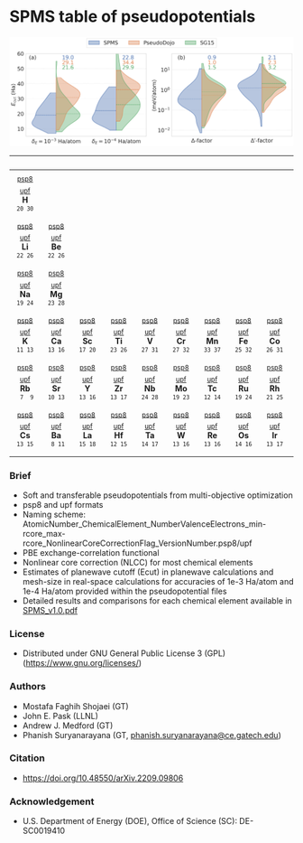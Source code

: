 # SPMS table of pseudopotentials

[![](SPMS_Comparison.png)](SPMS_v1.0.pdf)

|&nbsp;&nbsp;&nbsp;&nbsp;&nbsp;&nbsp;&nbsp;&nbsp;&nbsp;&nbsp;&nbsp;|&nbsp;&nbsp;&nbsp;&nbsp;&nbsp;&nbsp;&nbsp;&nbsp;&nbsp;&nbsp;&nbsp;|&nbsp;&nbsp;&nbsp;&nbsp;&nbsp;&nbsp;&nbsp;&nbsp;&nbsp;&nbsp;&nbsp;|&nbsp;&nbsp;&nbsp;&nbsp;&nbsp;&nbsp;&nbsp;&nbsp;&nbsp;&nbsp;&nbsp;|&nbsp;&nbsp;&nbsp;&nbsp;&nbsp;&nbsp;&nbsp;&nbsp;&nbsp;&nbsp;&nbsp;|&nbsp;&nbsp;&nbsp;&nbsp;&nbsp;&nbsp;&nbsp;&nbsp;&nbsp;&nbsp;&nbsp;|&nbsp;&nbsp;&nbsp;&nbsp;&nbsp;&nbsp;&nbsp;&nbsp;&nbsp;&nbsp;&nbsp;|&nbsp;&nbsp;&nbsp;&nbsp;&nbsp;&nbsp;&nbsp;&nbsp;&nbsp;&nbsp;&nbsp;|&nbsp;&nbsp;&nbsp;&nbsp;&nbsp;&nbsp;&nbsp;&nbsp;&nbsp;&nbsp;&nbsp;|&nbsp;&nbsp;&nbsp;&nbsp;&nbsp;&nbsp;&nbsp;&nbsp;&nbsp;&nbsp;&nbsp;|&nbsp;&nbsp;&nbsp;&nbsp;&nbsp;&nbsp;&nbsp;&nbsp;&nbsp;&nbsp;&nbsp;|&nbsp;&nbsp;&nbsp;&nbsp;&nbsp;&nbsp;&nbsp;&nbsp;&nbsp;&nbsp;&nbsp;|&nbsp;&nbsp;&nbsp;&nbsp;&nbsp;&nbsp;&nbsp;&nbsp;&nbsp;&nbsp;&nbsp;|&nbsp;&nbsp;&nbsp;&nbsp;&nbsp;&nbsp;&nbsp;&nbsp;&nbsp;&nbsp;&nbsp;|&nbsp;&nbsp;&nbsp;&nbsp;&nbsp;&nbsp;&nbsp;&nbsp;&nbsp;&nbsp;&nbsp;|&nbsp;&nbsp;&nbsp;&nbsp;&nbsp;&nbsp;&nbsp;&nbsp;&nbsp;&nbsp;&nbsp;|&nbsp;&nbsp;&nbsp;&nbsp;&nbsp;&nbsp;&nbsp;&nbsp;&nbsp;&nbsp;&nbsp;|&nbsp;&nbsp;&nbsp;&nbsp;&nbsp;&nbsp;&nbsp;&nbsp;&nbsp;&nbsp;&nbsp;|
|:-:|:-:|:-:|:-:|:-:|:-:|:-:|:-:|:-:|:-:|:-:|:-:|:-:|:-:|:-:|:-:|:-:|:-:|
|<sub>[psp8](psp8/01_H_1_1.0_1.0_pbe_v1.0.psp8)</sub> <sub>[upf](upf/01_H_1_1.0_1.0_pbe_v1.0.upf)</sub><br>**H**<br><sup>`20 30`</sup>|||||||||||||||||<sub>[psp8](psp8/02_He_2_1.1_1.2_pbe_v1.0.psp8)</sub> <sub>[upf](upf/02_He_2_1.1_1.2_pbe_v1.0.upf)</sub><br>**He**<br><sup>`27 32`</sup>|
|<sub>[psp8](psp8/03_Li_3_1.6_1.6_pbe_v1.0.psp8)</sub> <sub>[upf](upf/03_Li_3_1.6_1.6_pbe_v1.0.upf)</sub><br>**Li**<br><sup>`22 26`</sup>|<sub>[psp8](psp8/04_Be_4_1.8_1.9_pbe_v1.0.psp8)</sub> <sub>[upf](upf/04_Be_4_1.8_1.9_pbe_v1.0.upf)</sub><br>**Be**<br><sup>`22 26`</sup>|||||||||||<sub>[psp8](psp8/05_B_3_1.5_1.7_pbe_n_v1.0.psp8)</sub> <sub>[upf](upf/05_B_3_1.5_1.7_pbe_n_v1.0.upf)</sub><br>**B**<br><sup>`22 29`</sup>|<sub>[psp8](psp8/06_C_4_1.2_1.2_pbe_n_v1.0.psp8)</sub> <sub>[upf](upf/06_C_4_1.2_1.2_pbe_n_v1.0.upf)</sub><br>**C**<br><sup>`31 38`</sup>|<sub>[psp8](psp8/07_N_5_1.2_1.4_pbe_n_v1.0.psp8)</sub> <sub>[upf](upf/07_N_5_1.2_1.4_pbe_n_v1.0.upf)</sub><br>**N**<br><sup>`32 38`</sup>|<sub>[psp8](psp8/08_O_6_1.2_1.4_pbe_n_v1.0.psp8)</sub> <sub>[upf](upf/08_O_6_1.2_1.4_pbe_n_v1.0.upf)</sub><br>**O**<br><sup>`34 38`</sup>|<sub>[psp8](psp8/09_F_7_1.5_1.5_pbe_n_v1.0.psp8)</sub> <sub>[upf](upf/09_F_7_1.5_1.5_pbe_n_v1.0.upf)</sub><br>**F**<br><sup>`33 37`</sup>|<sub>[psp8](psp8/10_Ne_8_1.4_1.8_pbe_v1.0.psp8)</sub> <sub>[upf](upf/10_Ne_8_1.4_1.8_pbe_v1.0.upf)</sub><br>**Ne**<br><sup>`24 28`</sup>|
|<sub>[psp8](psp8/11_Na_9_1.8_2.2_pbe_v1.0.psp8)</sub> <sub>[upf](upf/11_Na_9_1.8_2.2_pbe_v1.0.upf)</sub><br>**Na**<br><sup>`19 24`</sup>|<sub>[psp8](psp8/12_Mg_10_1.9_2.0_pbe_v1.0.psp8)</sub> <sub>[upf](upf/12_Mg_10_1.9_2.0_pbe_v1.0.upf)</sub><br>**Mg**<br><sup>`23 28`</sup>|||||||||||<sub>[psp8](psp8/13_Al_3_1.9_1.9_pbe_n_v1.0.psp8)</sub> <sub>[upf](upf/13_Al_3_1.9_1.9_pbe_n_v1.0.upf)</sub><br>**Al**<br><sup>` 9 14`</sup>|<sub>[psp8](psp8/14_Si_4_1.9_1.9_pbe_n_v1.0.psp8)</sub> <sub>[upf](upf/14_Si_4_1.9_1.9_pbe_n_v1.0.upf)</sub><br>**Si**<br><sup>` 9 15`</sup>|<sub>[psp8](psp8/15_P_5_1.8_1.9_pbe_n_v1.0.psp8)</sub> <sub>[upf](upf/15_P_5_1.8_1.9_pbe_n_v1.0.upf)</sub><br>**P**<br><sup>`13 17`</sup>|<sub>[psp8](psp8/16_S_6_1.8_1.9_pbe_n_v1.0.psp8)</sub> <sub>[upf](upf/16_S_6_1.8_1.9_pbe_n_v1.0.upf)</sub><br>**S**<br><sup>`15 20`</sup>|<sub>[psp8](psp8/17_Cl_7_1.9_1.9_pbe_n_v1.0.psp8)</sub> <sub>[upf](upf/17_Cl_7_1.9_1.9_pbe_n_v1.0.upf)</sub><br>**Cl**<br><sup>`16 20`</sup>|<sub>[psp8](psp8/18_Ar_8_1.8_1.9_pbe_n_v1.0.psp8)</sub> <sub>[upf](upf/18_Ar_8_1.8_1.9_pbe_n_v1.0.upf)</sub><br>**Ar**<br><sup>`14 19`</sup>|
|<sub>[psp8](psp8/19_K_9_2.2_2.7_pbe_n_v1.0.psp8)</sub> <sub>[upf](upf/19_K_9_2.2_2.7_pbe_n_v1.0.upf)</sub><br>**K**<br><sup>`11 13`</sup>|<sub>[psp8](psp8/20_Ca_10_2.3_2.7_pbe_n_v1.0.psp8)</sub> <sub>[upf](upf/20_Ca_10_2.3_2.7_pbe_n_v1.0.upf)</sub><br>**Ca**<br><sup>`13 16`</sup>|<sub>[psp8](psp8/21_Sc_11_2.4_2.5_pbe_n_v1.0.psp8)</sub> <sub>[upf](upf/21_Sc_11_2.4_2.5_pbe_n_v1.0.upf)</sub><br>**Sc**<br><sup>`17 20`</sup>|<sub>[psp8](psp8/22_Ti_12_2.0_2.8_pbe_n_v1.0.psp8)</sub> <sub>[upf](upf/22_Ti_12_2.0_2.8_pbe_n_v1.0.upf)</sub><br>**Ti**<br><sup>`23 26`</sup>|<sub>[psp8](psp8/23_V_13_1.6_1.9_pbe_n_v1.0.psp8)</sub> <sub>[upf](upf/23_V_13_1.6_1.9_pbe_n_v1.0.upf)</sub><br>**V**<br><sup>`27 31`</sup>|<sub>[psp8](psp8/24_Cr_14_1.7_2.1_pbe_n_v1.0.psp8)</sub> <sub>[upf](upf/24_Cr_14_1.7_2.1_pbe_n_v1.0.upf)</sub><br>**Cr**<br><sup>`27 32`</sup>|<sub>[psp8](psp8/25_Mn_15_1.8_2.3_pbe_n_v1.0.psp8)</sub> <sub>[upf](upf/25_Mn_15_1.8_2.3_pbe_n_v1.0.upf)</sub><br>**Mn**<br><sup>`33 37`</sup>|<sub>[psp8](psp8/26_Fe_16_2.0_2.5_pbe_n_v1.0.psp8)</sub> <sub>[upf](upf/26_Fe_16_2.0_2.5_pbe_n_v1.0.upf)</sub><br>**Fe**<br><sup>`25 32`</sup>|<sub>[psp8](psp8/27_Co_17_1.6_2.2_pbe_n_v1.0.psp8)</sub> <sub>[upf](upf/27_Co_17_1.6_2.2_pbe_n_v1.0.upf)</sub><br>**Co**<br><sup>`26 31`</sup>|<sub>[psp8](psp8/28_Ni_18_1.7_2.2_pbe_n_v1.0.psp8)</sub> <sub>[upf](upf/28_Ni_18_1.7_2.2_pbe_n_v1.0.upf)</sub><br>**Ni**<br><sup>`29 34`</sup>|<sub>[psp8](psp8/29_Cu_19_1.7_1.9_pbe_n_v1.0.psp8)</sub> <sub>[upf](upf/29_Cu_19_1.7_1.9_pbe_n_v1.0.upf)</sub><br>**Cu**<br><sup>`32 35`</sup>|<sub>[psp8](psp8/30_Zn_20_1.9_2.3_pbe_n_v1.0.psp8)</sub> <sub>[upf](upf/30_Zn_20_1.9_2.3_pbe_n_v1.0.upf)</sub><br>**Zn**<br><sup>`27 30`</sup>|<sub>[psp8](psp8/31_Ga_13_1.9_2.4_pbe_n_v1.0.psp8)</sub> <sub>[upf](upf/31_Ga_13_1.9_2.4_pbe_n_v1.0.upf)</sub><br>**Ga**<br><sup>`29 34`</sup>|<sub>[psp8](psp8/32_Ge_14_2.2_2.3_pbe_n_v1.0.psp8)</sub> <sub>[upf](upf/32_Ge_14_2.2_2.3_pbe_n_v1.0.upf)</sub><br>**Ge**<br><sup>`22 25`</sup>|<sub>[psp8](psp8/33_As_15_1.8_2.1_pbe_n_v1.0.psp8)</sub> <sub>[upf](upf/33_As_15_1.8_2.1_pbe_n_v1.0.upf)</sub><br>**As**<br><sup>`27 30`</sup>|<sub>[psp8](psp8/34_Se_16_1.9_2.1_pbe_n_v1.0.psp8)</sub> <sub>[upf](upf/34_Se_16_1.9_2.1_pbe_n_v1.0.upf)</sub><br>**Se**<br><sup>`27 30`</sup>|<sub>[psp8](psp8/35_Br_7_2.1_2.2_pbe_n_v1.0.psp8)</sub> <sub>[upf](upf/35_Br_7_2.1_2.2_pbe_n_v1.0.upf)</sub><br>**Br**<br><sup>`11 14`</sup>|<sub>[psp8](psp8/36_Kr_8_1.7_2.3_pbe_n_v1.0.psp8)</sub> <sub>[upf](upf/36_Kr_8_1.7_2.3_pbe_n_v1.0.upf)</sub><br>**Kr**<br><sup>`19 22`</sup>|
|<sub>[psp8](psp8/37_Rb_9_2.8_3.3_pbe_n_v1.0.psp8)</sub> <sub>[upf](upf/37_Rb_9_2.8_3.3_pbe_n_v1.0.upf)</sub><br>**Rb**<br><sup>` 7  9`</sup>|<sub>[psp8](psp8/38_Sr_10_2.3_2.5_pbe_n_v1.0.psp8)</sub> <sub>[upf](upf/38_Sr_10_2.3_2.5_pbe_n_v1.0.upf)</sub><br>**Sr**<br><sup>`10 13`</sup>|<sub>[psp8](psp8/39_Y_11_2.1_2.4_pbe_n_v1.0.psp8)</sub> <sub>[upf](upf/39_Y_11_2.1_2.4_pbe_n_v1.0.upf)</sub><br>**Y**<br><sup>`13 16`</sup>|<sub>[psp8](psp8/40_Zr_12_2.0_2.5_pbe_n_v1.0.psp8)</sub> <sub>[upf](upf/40_Zr_12_2.0_2.5_pbe_n_v1.0.upf)</sub><br>**Zr**<br><sup>`13 17`</sup>|<sub>[psp8](psp8/41_Nb_13_1.5_1.7_pbe_n_v1.0.psp8)</sub> <sub>[upf](upf/41_Nb_13_1.5_1.7_pbe_n_v1.0.upf)</sub><br>**Nb**<br><sup>`24 28`</sup>|<sub>[psp8](psp8/42_Mo_14_2.0_2.6_pbe_n_v1.0.psp8)</sub> <sub>[upf](upf/42_Mo_14_2.0_2.6_pbe_n_v1.0.upf)</sub><br>**Mo**<br><sup>`19 23`</sup>|<sub>[psp8](psp8/43_Tc_15_2.4_2.8_pbe_n_v1.0.psp8)</sub> <sub>[upf](upf/43_Tc_15_2.4_2.8_pbe_n_v1.0.upf)</sub><br>**Tc**<br><sup>`12 14`</sup>|<sub>[psp8](psp8/44_Ru_16_2.3_2.5_pbe_n_v1.0.psp8)</sub> <sub>[upf](upf/44_Ru_16_2.3_2.5_pbe_n_v1.0.upf)</sub><br>**Ru**<br><sup>`19 24`</sup>|<sub>[psp8](psp8/45_Rh_17_1.9_2.4_pbe_n_v1.0.psp8)</sub> <sub>[upf](upf/45_Rh_17_1.9_2.4_pbe_n_v1.0.upf)</sub><br>**Rh**<br><sup>`21 25`</sup>|<sub>[psp8](psp8/46_Pd_18_1.9_2.2_pbe_n_v1.0.psp8)</sub> <sub>[upf](upf/46_Pd_18_1.9_2.2_pbe_n_v1.0.upf)</sub><br>**Pd**<br><sup>`21 24`</sup>|<sub>[psp8](psp8/47_Ag_19_1.9_2.5_pbe_n_v1.0.psp8)</sub> <sub>[upf](upf/47_Ag_19_1.9_2.5_pbe_n_v1.0.upf)</sub><br>**Ag**<br><sup>`18 22`</sup>|<sub>[psp8](psp8/48_Cd_20_2.2_2.3_pbe_n_v1.0.psp8)</sub> <sub>[upf](upf/48_Cd_20_2.2_2.3_pbe_n_v1.0.upf)</sub><br>**Cd**<br><sup>`19 24`</sup>|<sub>[psp8](psp8/49_In_13_2.5_3.1_pbe_n_v1.0.psp8)</sub> <sub>[upf](upf/49_In_13_2.5_3.1_pbe_n_v1.0.upf)</sub><br>**In**<br><sup>`17 20`</sup>|<sub>[psp8](psp8/50_Sn_14_2.5_3.0_pbe_n_v1.0.psp8)</sub> <sub>[upf](upf/50_Sn_14_2.5_3.0_pbe_n_v1.0.upf)</sub><br>**Sn**<br><sup>`16 18`</sup>|<sub>[psp8](psp8/51_Sb_15_2.3_2.4_pbe_n_v1.0.psp8)</sub> <sub>[upf](upf/51_Sb_15_2.3_2.4_pbe_n_v1.0.upf)</sub><br>**Sb**<br><sup>`22 24`</sup>|<sub>[psp8](psp8/52_Te_16_2.3_2.3_pbe_n_v1.0.psp8)</sub> <sub>[upf](upf/52_Te_16_2.3_2.3_pbe_n_v1.0.upf)</sub><br>**Te**<br><sup>`22 25`</sup>|<sub>[psp8](psp8/53_I_7_2.3_2.5_pbe_n_v1.0.psp8)</sub> <sub>[upf](upf/53_I_7_2.3_2.5_pbe_n_v1.0.upf)</sub><br>**I**<br><sup>` 9 14`</sup>|<sub>[psp8](psp8/54_Xe_8_2.5_2.5_pbe_n_v1.0.psp8)</sub> <sub>[upf](upf/54_Xe_8_2.5_2.5_pbe_n_v1.0.upf)</sub><br>**Xe**<br><sup>`10 12`</sup>|
|<sub>[psp8](psp8/55_Cs_9_2.2_2.5_pbe_n_v1.0.psp8)</sub> <sub>[upf](upf/55_Cs_9_2.2_2.5_pbe_n_v1.0.upf)</sub><br>**Cs**<br><sup>`13 15`</sup>|<sub>[psp8](psp8/56_Ba_10_2.8_2.8_pbe_n_v1.0.psp8)</sub> <sub>[upf](upf/56_Ba_10_2.8_2.8_pbe_n_v1.0.upf)</sub><br>**Ba**<br><sup>` 8 11`</sup>|<sub>[psp8](psp8/57_La_11_2.5_2.8_pbe_n_v1.0.psp8)</sub> <sub>[upf](upf/57_La_11_2.5_2.8_pbe_n_v1.0.upf)</sub><br>**La**<br><sup>`15 18`</sup>|<sub>[psp8](psp8/72_Hf_12_2.3_3.0_pbe_n_v1.0.psp8)</sub> <sub>[upf](upf/72_Hf_12_2.3_3.0_pbe_n_v1.0.upf)</sub><br>**Hf**<br><sup>`12 15`</sup>|<sub>[psp8](psp8/73_Ta_13_2.2_2.6_pbe_n_v1.0.psp8)</sub> <sub>[upf](upf/73_Ta_13_2.2_2.6_pbe_n_v1.0.upf)</sub><br>**Ta**<br><sup>`14 17`</sup>|<sub>[psp8](psp8/74_W_14_2.3_2.5_pbe_n_v1.0.psp8)</sub> <sub>[upf](upf/74_W_14_2.3_2.5_pbe_n_v1.0.upf)</sub><br>**W**<br><sup>`13 16`</sup>|<sub>[psp8](psp8/75_Re_15_2.4_2.6_pbe_n_v1.0.psp8)</sub> <sub>[upf](upf/75_Re_15_2.4_2.6_pbe_n_v1.0.upf)</sub><br>**Re**<br><sup>`13 16`</sup>|<sub>[psp8](psp8/76_Os_16_2.7_2.7_pbe_n_v1.0.psp8)</sub> <sub>[upf](upf/76_Os_16_2.7_2.7_pbe_n_v1.0.upf)</sub><br>**Os**<br><sup>`14 16`</sup>|<sub>[psp8](psp8/77_Ir_17_2.5_2.6_pbe_n_v1.0.psp8)</sub> <sub>[upf](upf/77_Ir_17_2.5_2.6_pbe_n_v1.0.upf)</sub><br>**Ir**<br><sup>`13 17`</sup>|<sub>[psp8](psp8/78_Pt_18_2.2_2.4_pbe_n_v1.0.psp8)</sub> <sub>[upf](upf/78_Pt_18_2.2_2.4_pbe_n_v1.0.upf)</sub><br>**Pt**<br><sup>`17 21`</sup>|<sub>[psp8](psp8/79_Au_19_2.4_2.5_pbe_n_v1.0.psp8)</sub> <sub>[upf](upf/79_Au_19_2.4_2.5_pbe_n_v1.0.upf)</sub><br>**Au**<br><sup>`16 19`</sup>|<sub>[psp8](psp8/80_Hg_20_1.9_2.5_pbe_n_v1.0.psp8)</sub> <sub>[upf](upf/80_Hg_20_1.9_2.5_pbe_n_v1.0.upf)</sub><br>**Hg**<br><sup>`20 23`</sup>|<sub>[psp8](psp8/81_Tl_13_3.0_3.2_pbe_n_v1.0.psp8)</sub> <sub>[upf](upf/81_Tl_13_3.0_3.2_pbe_n_v1.0.upf)</sub><br>**Tl**<br><sup>`12 14`</sup>|<sub>[psp8](psp8/82_Pb_14_3.0_3.1_pbe_n_v1.0.psp8)</sub> <sub>[upf](upf/82_Pb_14_3.0_3.1_pbe_n_v1.0.upf)</sub><br>**Pb**<br><sup>`12 14`</sup>|<sub>[psp8](psp8/83_Bi_15_2.4_2.8_pbe_n_v1.0.psp8)</sub> <sub>[upf](upf/83_Bi_15_2.4_2.8_pbe_n_v1.0.upf)</sub><br>**Bi**<br><sup>`14 19`</sup>||||
|||||||||||||||||||

### Brief
* Soft and transferable pseudopotentials from multi-objective optimization
* psp8 and upf formats
* Naming scheme: AtomicNumber_ChemicalElement_NumberValenceElectrons_min-rcore_max-rcore_NonlinearCoreCorrectionFlag_VersionNumber.psp8/upf
* PBE exchange-correlation functional
* Nonlinear core correction (NLCC) for most chemical elements
* Estimates of planewave cutoff (Ecut) in planewave calculations and mesh-size in real-space calculations for accuracies of 1e-3 Ha/atom and 1e-4 Ha/atom provided within the pseudopotential files
* Detailed results and comparisons for each chemical element available in [SPMS_v1.0.pdf](SPMS_v1.0.pdf)

### License
* Distributed under GNU General Public License 3 (GPL) (https://www.gnu.org/licenses/)

### Authors
* Mostafa Faghih Shojaei (GT)
* John E. Pask (LLNL)
* Andrew J. Medford (GT)
* Phanish Suryanarayana (GT, phanish.suryanarayana@ce.gatech.edu)

### Citation
* https://doi.org/10.48550/arXiv.2209.09806

### Acknowledgement
* U.S. Department of Energy (DOE), Office of Science (SC): DE-SC0019410
